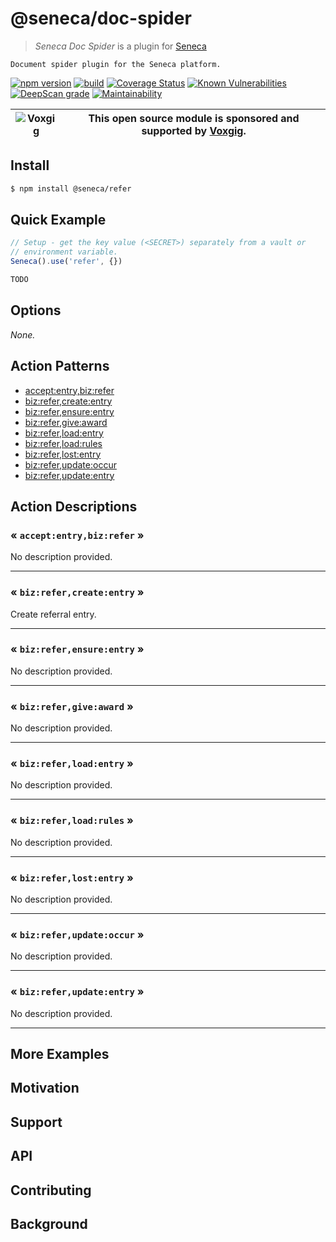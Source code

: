 # @seneca/doc-spider

> _Seneca Doc Spider_ is a plugin for [Seneca](http://senecajs.org)

    Document spider plugin for the Seneca platform.

[![npm version](https://img.shields.io/npm/v/@seneca/refer.svg)](https://npmjs.com/package/@seneca/refer)
[![build](https://github.com/senecajs/seneca-refer/actions/workflows/build.yml/badge.svg)](https://github.com/senecajs/seneca-refer/actions/workflows/build.yml)
[![Coverage Status](https://coveralls.io/repos/github/senecajs/seneca-refer/badge.svg?branch=main)](https://coveralls.io/github/senecajs/seneca-refer?branch=main)
[![Known Vulnerabilities](https://snyk.io/test/github/senecajs/seneca-refer/badge.svg)](https://snyk.io/test/github/senecajs/seneca-refer)
[![DeepScan grade](https://deepscan.io/api/teams/5016/projects/20872/branches/581541/badge/grade.svg)](https://deepscan.io/dashboard#view=project&tid=5016&pid=20872&bid=581541)
[![Maintainability](https://api.codeclimate.com/v1/badges/8242b80adb8acb685afd/maintainability)](https://codeclimate.com/github/senecajs/seneca-refer/maintainability)

| ![Voxgig](https://www.voxgig.com/res/img/vgt01r.png) | This open source module is sponsored and supported by [Voxgig](https://www.voxgig.com). |
| ---------------------------------------------------- | --------------------------------------------------------------------------------------- |

## Install

```sh
$ npm install @seneca/refer
```

## Quick Example

```js
// Setup - get the key value (<SECRET>) separately from a vault or
// environment variable.
Seneca().use('refer', {})

TODO
```

<!--START:options-->

## Options

_None._

<!--END:options-->

<!--START:action-list-->


## Action Patterns

* [accept:entry,biz:refer](#-acceptentrybizrefer-)
* [biz:refer,create:entry](#-bizrefercreateentry-)
* [biz:refer,ensure:entry](#-bizreferensureentry-)
* [biz:refer,give:award](#-bizrefergiveaward-)
* [biz:refer,load:entry](#-bizreferloadentry-)
* [biz:refer,load:rules](#-bizreferloadrules-)
* [biz:refer,lost:entry](#-bizreferlostentry-)
* [biz:refer,update:occur](#-bizreferupdateoccur-)
* [biz:refer,update:entry](#-bizreferupdateentry-)


<!--END:action-list-->

<!--START:action-desc-->


## Action Descriptions

### &laquo; `accept:entry,biz:refer` &raquo;

No description provided.



----------
### &laquo; `biz:refer,create:entry` &raquo;

Create referral entry.



----------
### &laquo; `biz:refer,ensure:entry` &raquo;

No description provided.



----------
### &laquo; `biz:refer,give:award` &raquo;

No description provided.



----------
### &laquo; `biz:refer,load:entry` &raquo;

No description provided.



----------
### &laquo; `biz:refer,load:rules` &raquo;

No description provided.



----------
### &laquo; `biz:refer,lost:entry` &raquo;

No description provided.



----------
### &laquo; `biz:refer,update:occur` &raquo;

No description provided.



----------
### &laquo; `biz:refer,update:entry` &raquo;

No description provided.



----------


<!--END:action-desc-->

## More Examples

## Motivation

## Support

## API

## Contributing

## Background

